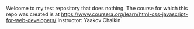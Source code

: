Welcome to my test repository that does nothing. The course for which this repo was created is at https://www.coursera.org/learn/html-css-javascript-for-web-developers/
Instructor: Yaakov Chaikin
